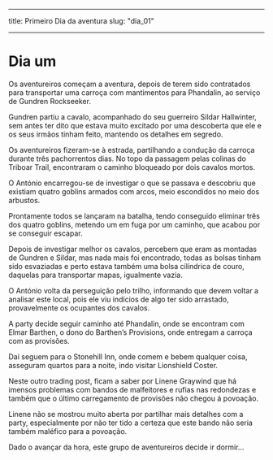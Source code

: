 
---

title: Primeiro Dia da aventura
slug: "dia_01"

---

# Dia um

Os aventureiros começam a aventura, depois de terem sido contratados para transportar uma carroça com mantimentos para Phandalin, ao serviço de Gundren Rockseeker.

Gundren partiu a cavalo, acompanhado do seu guerreiro Sildar Hallwinter, sem antes ter dito que estava muito excitado por uma descoberta que ele e os seus irmãos tinham feito, mantendo os detalhes em segredo.

Os aventureiros fizeram-se à estrada, partilhando a condução da carroça durante três pachorrentos dias.
No topo da passagem pelas colinas do Triboar Trail, encontraram o caminho bloqueado por dois cavalos mortos.

O António encarregou-se de investigar o que se passava e descobriu que existiam quatro goblins armados com arcos, meio escondidos no meio dos arbustos.

Prontamente todos se lançaram na batalha, tendo conseguido eliminar três dos quatro goblins, metendo um em fuga por um caminho, que acabou por se conseguir escapar.

Depois de investigar melhor os cavalos, percebem que eram as montadas de Gundren e Sildar, mas nada mais foi encontrado, todas as bolsas tinham sido esvaziadas e perto estava também uma bolsa cilíndrica de couro, daquelas para transportar mapas, igualmente vazia.

O António volta da perseguição pelo trilho, informando que devem voltar a analisar este local, pois ele viu indícios de algo ter sido arrastado, provavelmente os ocupantes dos cavalos.

A party decide seguir caminho até Phandalin, onde se encontram com Elmar Barthen, o dono do Barthen’s Provisions, onde entregam a carroça com as provisões.

Daí seguem para o Stonehill Inn, onde comem e bebem qualquer coisa, asseguram quartos para a noite, indo visitar Lionshield Coster.

Neste outro trading post, ficam a saber por Linene Graywind que há imensos problemas com bandos de malfeitores e rufias nas redondezas e também que o último carregamento de provisões não chegou á povoação.

Linene não se mostrou muito aberta por partilhar mais detalhes com a party, especialmente por não ter tido a certeza que este bando não seria também maléfico para a povoação.

Dado o avançar da hora, este grupo de aventureiros decide ir dormir…

